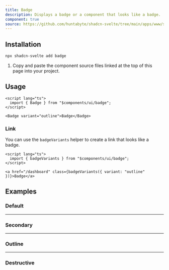 ```yaml
---
title: Badge
description: Displays a badge or a component that looks like a badge.
component: true
source: https://github.com/huntabyte/shadcn-svelte/tree/main/apps/www/src/lib/components/ui/badge
---
```


<script>
  import { ComponentPreview, ManualInstall } from '$lib/components/docs';
  import { BadgeDemo, BadgeDestructive, BadgeOutline, BadgeSecondary } from '@/registry/default/example'
</script>

<ComponentPreview name="badge-demo" />

## Installation

```bash
npx shadcn-svelte add badge
```

<ManualInstall>

1. Copy and paste the component source files linked at the top of this page into your project.

</ManualInstall>

## Usage

```svelte
<script lang="ts">
  import { Badge } from "$components/ui/badge";
</script>
```

```svelte
<Badge variant="outline">Badge</Badge>
```

### Link

You can use the `badgeVariants` helper to create a link that looks like a badge.

```svelte
<script lang="ts">
  import { badgeVariants } from "$components/ui/badge";
</script>

<a href="/dashboard" class={badgeVariants({ variant: "outline" })}>Badge</a>
```

## Examples

### Default

<ComponentPreview name="badge-demo" />

---

### Secondary

<ComponentPreview name="badge-secondary" />

---

### Outline

<ComponentPreview name="badge-outline" />

---

### Destructive

<ComponentPreview name="badge-destructive" />
